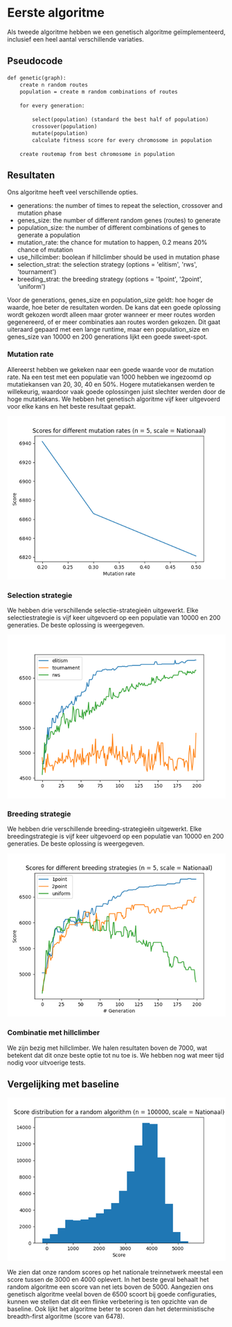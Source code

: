 # Eerste algoritme
Als tweede algoritme hebben we een genetisch algoritme geïmplementeerd, inclusief een heel aantal verschillende variaties.

## Pseudocode
```
def genetic(graph):
    create n random routes
    population = create m random combinations of routes

    for every generation:

        select(population) (standard the best half of population)
        crossover(population)
        mutate(population)
        calculate fitness score for every chromosome in population

    create routemap from best chromosome in population
```

<div style="page-break-after: always;"></div>

## Resultaten

Ons algoritme heeft veel verschillende opties.
- generations: the number of times to repeat the selection, crossover and mutation phase
- genes_size: the number of different random genes (routes) to generate
- population_size: the number of different combinations of genes to generate a population
- mutation_rate: the chance for mutation to happen, 0.2 means 20% chance of mutation
- use_hillcimber: boolean if hillclimber should be used in mutation phase
- selection_strat: the selection strategy (options = 'elitism', 'rws', 'tournament')
- breeding_strat: the breeding strategy (options = '1point', '2point', 'uniform')

Voor de generations, genes_size en population_size geldt: hoe hoger de waarde, hoe beter de resultaten worden. De kans dat een goede oplossing wordt gekozen wordt alleen maar groter wanneer er meer routes worden gegenereerd, of er meer combinaties aan routes worden gekozen. Dit gaat uiteraard gepaard met een lange runtime, maar een population_size en genes_size van 10000 en 200 generations lijkt een goede sweet-spot.

### Mutation rate

Allereerst hebben we gekeken naar een goede waarde voor de mutation rate. Na een test met een populatie van 1000 hebben we ingezoomd op mutatiekansen van 20, 30, 40 en 50%. Hogere mutatiekansen werden te willekeurig, waardoor vaak goede oplossingen juist slechter werden door de hoge mutatiekans. We hebben het genetisch algoritme vijf keer uitgevoerd voor elke kans en het beste resultaat gepakt.

![Mutation rate](../results/genetic/mutation_rate.png)

### Selection strategie

We hebben drie verschillende selectie-strategieën uitgewerkt. Elke selectiestrategie is vijf keer uitgevoerd op een populatie van 10000 en 200 generaties. De beste oplossing is weergegeven.

![Breeding](../results/genetic/selection.png)

### Breeding strategie

We hebben drie verschillende breeding-strategieën uitgewerkt. Elke breedingstrategie is vijf keer uitgevoerd op een populatie van 10000 en 200 generaties. De beste oplossing is weergegeven.

![Breeding](../results/genetic/breeding.png)

### Combinatie met hillclimber

We zijn bezig met hillclimber. We halen resultaten boven de 7000, wat betekent dat dit onze beste optie tot nu toe is. We hebben nog wat meer tijd nodig voor uitvoerige tests.

<div style="page-break-after: always;"></div>

## Vergelijking met baseline

![Histogram random algoritme Nationaal](../results/random/random_score_distribution_nationaal.png)

We zien dat onze random scores op het nationale treinnetwerk meestal een score tussen de 3000 en 4000 oplevert. In het beste geval behaalt het random algoritme een score van net iets boven de 5000. Aangezien ons genetisch algoritme veelal boven de 6500 scoort bij goede configuraties, kunnen we stellen dat dit een flinke verbetering is ten opzichte van de baseline. Ook lijkt het algoritme beter te scoren dan het deterministische breadth-first algoritme (score van 6478).